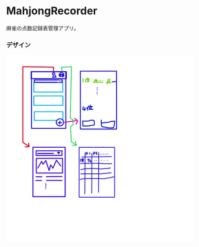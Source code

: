 # MahjongRecorder
麻雀の点数記録表管理アプリ。

### デザイン
![デザイン](https://github.com/Bluewind12/ToDoList/blob/master/%E3%83%86%E3%82%99%E3%82%B5%E3%82%99%E3%82%A4%E3%83%B3.png)
